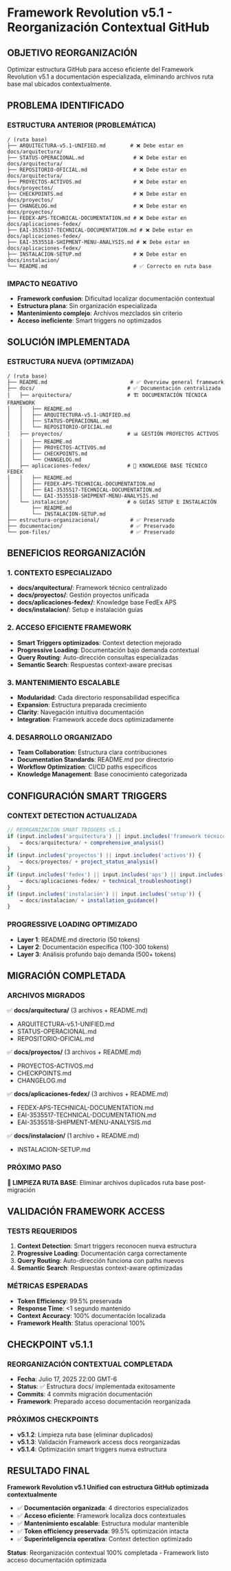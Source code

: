 # Framework Revolution v5.1 - Reorganización Contextual GitHub

## OBJETIVO REORGANIZACIÓN

Optimizar estructura GitHub para acceso eficiente del Framework Revolution v5.1 a documentación especializada, eliminando archivos ruta base mal ubicados contextualmente.

## PROBLEMA IDENTIFICADO

### ESTRUCTURA ANTERIOR (PROBLEMÁTICA)
```
/ (ruta base)
├── ARQUITECTURA-v5.1-UNIFIED.md        # ❌ Debe estar en docs/arquitectura/
├── STATUS-OPERACIONAL.md                # ❌ Debe estar en docs/arquitectura/
├── REPOSITORIO-OFICIAL.md               # ❌ Debe estar en docs/arquitectura/
├── PROYECTOS-ACTIVOS.md                 # ❌ Debe estar en docs/proyectos/
├── CHECKPOINTS.md                       # ❌ Debe estar en docs/proyectos/
├── CHANGELOG.md                         # ❌ Debe estar en docs/proyectos/
├── FEDEX-APS-TECHNICAL-DOCUMENTATION.md # ❌ Debe estar en docs/aplicaciones-fedex/
├── EAI-3535517-TECHNICAL-DOCUMENTATION.md # ❌ Debe estar en docs/aplicaciones-fedex/
├── EAI-3535518-SHIPMENT-MENU-ANALYSIS.md # ❌ Debe estar en docs/aplicaciones-fedex/
├── INSTALACION-SETUP.md                 # ❌ Debe estar en docs/instalacion/
└── README.md                            # ✅ Correcto en ruta base
```

### IMPACTO NEGATIVO
- **Framework confusion**: Dificultad localizar documentación contextual
- **Estructura plana**: Sin organización especializada
- **Mantenimiento complejo**: Archivos mezclados sin criterio
- **Acceso ineficiente**: Smart triggers no optimizados

## SOLUCIÓN IMPLEMENTADA

### ESTRUCTURA NUEVA (OPTIMIZADA)
```
/ (ruta base)
├── README.md                           # ✅ Overview general framework
├── docs/                              # ✅ Documentación centralizada
│   ├── arquitectura/                  # 🏗️ DOCUMENTACIÓN TÉCNICA FRAMEWORK
│   │   ├── README.md
│   │   ├── ARQUITECTURA-v5.1-UNIFIED.md
│   │   ├── STATUS-OPERACIONAL.md
│   │   └── REPOSITORIO-OFICIAL.md
│   ├── proyectos/                     # 📊 GESTIÓN PROYECTOS ACTIVOS
│   │   ├── README.md
│   │   ├── PROYECTOS-ACTIVOS.md
│   │   ├── CHECKPOINTS.md
│   │   └── CHANGELOG.md
│   ├── aplicaciones-fedex/            # 🏢 KNOWLEDGE BASE TÉCNICO FEDEX
│   │   ├── README.md
│   │   ├── FEDEX-APS-TECHNICAL-DOCUMENTATION.md
│   │   ├── EAI-3535517-TECHNICAL-DOCUMENTATION.md
│   │   └── EAI-3535518-SHIPMENT-MENU-ANALYSIS.md
│   └── instalacion/                   # ⚙️ GUÍAS SETUP E INSTALACIÓN
│       ├── README.md
│       └── INSTALACION-SETUP.md
├── estructura-organizacional/          # ✅ Preservado
├── documentacion/                      # ✅ Preservado
└── pom-files/                          # ✅ Preservado
```

## BENEFICIOS REORGANIZACIÓN

### 1. CONTEXTO ESPECIALIZADO
- **docs/arquitectura/**: Framework técnico centralizado
- **docs/proyectos/**: Gestión proyectos unificada
- **docs/aplicaciones-fedex/**: Knowledge base FedEx APS
- **docs/instalacion/**: Setup e instalación guías

### 2. ACCESO EFICIENTE FRAMEWORK
- **Smart Triggers optimizados**: Context detection mejorado
- **Progressive Loading**: Documentación bajo demanda contextual
- **Query Routing**: Auto-dirección consultas especializadas
- **Semantic Search**: Respuestas context-aware precisas

### 3. MANTENIMIENTO ESCALABLE
- **Modularidad**: Cada directorio responsabilidad específica
- **Expansion**: Estructura preparada crecimiento
- **Clarity**: Navegación intuitiva documentación
- **Integration**: Framework accede docs optimizadamente

### 4. DESARROLLO ORGANIZADO
- **Team Collaboration**: Estructura clara contribuciones
- **Documentation Standards**: README.md por directorio
- **Workflow Optimization**: CI/CD paths específicos
- **Knowledge Management**: Base conocimiento categorizada

## CONFIGURACIÓN SMART TRIGGERS

### CONTEXT DETECTION ACTUALIZADA
```javascript
// REORGANIZACIÓN SMART TRIGGERS v5.1
if (input.includes('arquitectura') || input.includes('framework técnico')) {
    → docs/arquitectura/ + comprehensive_analysis()
}
if (input.includes('proyectos') || input.includes('activos')) {
    → docs/proyectos/ + project_status_analysis()
}
if (input.includes('fedex') || input.includes('aps') || input.includes('eai')) {
    → docs/aplicaciones-fedex/ + technical_troubleshooting()
}
if (input.includes('instalación') || input.includes('setup')) {
    → docs/instalacion/ + installation_guidance()
}
```

### PROGRESSIVE LOADING OPTIMIZADO
- **Layer 1**: README.md directorio (50 tokens)
- **Layer 2**: Documentación específica (100-300 tokens)
- **Layer 3**: Análisis profundo bajo demanda (500+ tokens)

## MIGRACIÓN COMPLETADA

### ARCHIVOS MIGRADOS
✅ **docs/arquitectura/** (3 archivos + README.md)
- ARQUITECTURA-v5.1-UNIFIED.md
- STATUS-OPERACIONAL.md  
- REPOSITORIO-OFICIAL.md

✅ **docs/proyectos/** (3 archivos + README.md)
- PROYECTOS-ACTIVOS.md
- CHECKPOINTS.md
- CHANGELOG.md

✅ **docs/aplicaciones-fedex/** (3 archivos + README.md)
- FEDEX-APS-TECHNICAL-DOCUMENTATION.md
- EAI-3535517-TECHNICAL-DOCUMENTATION.md
- EAI-3535518-SHIPMENT-MENU-ANALYSIS.md

✅ **docs/instalacion/** (1 archivo + README.md)
- INSTALACION-SETUP.md

### PRÓXIMO PASO
**🔄 LIMPIEZA RUTA BASE**: Eliminar archivos duplicados ruta base post-migración

## VALIDACIÓN FRAMEWORK ACCESS

### TESTS REQUERIDOS
1. **Context Detection**: Smart triggers reconocen nueva estructura
2. **Progressive Loading**: Documentación carga correctamente
3. **Query Routing**: Auto-dirección funciona con paths nuevos
4. **Semantic Search**: Respuestas context-aware optimizadas

### MÉTRICAS ESPERADAS
- **Token Efficiency**: 99.5% preservada
- **Response Time**: <1 segundo mantenido
- **Context Accuracy**: 100% documentación localizada
- **Framework Health**: Status operacional 100%

## CHECKPOINT v5.1.1

### REORGANIZACIÓN CONTEXTUAL COMPLETADA
- **Fecha**: Julio 17, 2025 22:00 GMT-6
- **Status**: ✅ Estructura docs/ implementada exitosamente
- **Commits**: 4 commits migración documentación
- **Framework**: Preparado acceso documentación reorganizada

### PRÓXIMOS CHECKPOINTS
- **v5.1.2**: Limpieza ruta base (eliminar duplicados)
- **v5.1.3**: Validación Framework access docs reorganizadas
- **v5.1.4**: Optimización smart triggers nueva estructura

## RESULTADO FINAL

**Framework Revolution v5.1 Unified con estructura GitHub optimizada contextualmente**

- ✅ **Documentación organizada**: 4 directorios especializados
- ✅ **Acceso eficiente**: Framework localiza docs contextuales
- ✅ **Mantenimiento escalable**: Estructura modular mantenible
- ✅ **Token efficiency preservada**: 99.5% optimización intacta
- ✅ **Superinteligencia operativa**: Context detection optimizado

**Status**: Reorganización contextual 100% completada - Framework listo acceso documentación optimizada
